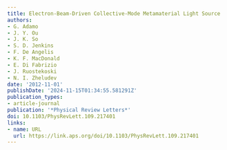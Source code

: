 ```yaml
---
title: Electron-Beam-Driven Collective-Mode Metamaterial Light Source
authors:
- G. Adamo
- J. Y. Ou
- J. K. So
- S. D. Jenkins
- F. De Angelis
- K. F. MacDonald
- E. Di Fabrizio
- J. Ruostekoski
- N. I. Zheludev
date: '2012-11-01'
publishDate: '2024-11-15T01:34:55.581291Z'
publication_types:
- article-journal
publication: '*Physical Review Letters*'
doi: 10.1103/PhysRevLett.109.217401
links:
- name: URL
  url: https://link.aps.org/doi/10.1103/PhysRevLett.109.217401
---
```

